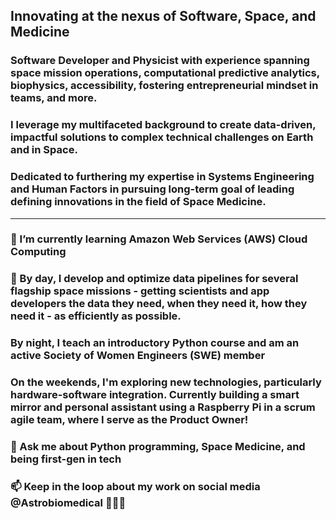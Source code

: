 ## Innovating at the nexus of Software, Space, and Medicine

### **Software Developer** and **Physicist** with experience spanning space mission operations, computational predictive analytics, biophysics, accessibility, fostering entrepreneurial mindset in teams, and more.

### **I leverage my multifaceted background to create data-driven, impactful solutions to complex technical challenges on Earth and in Space.**

### Dedicated to furthering my expertise in **Systems Engineering** and **Human** Factors in pursuing long-term goal of leading defining innovations in the field of Space Medicine.

___

### 🌱 I’m currently learning Amazon Web Services (AWS) Cloud Computing

### 🔭 By day, I develop and optimize data pipelines for several flagship space missions - getting scientists and app developers the  data they need, when they need it, how they need it - as efficiently as possible.
### By night, I teach an introductory Python course and am an active Society of Women Engineers (SWE) member
### On the weekends, I'm exploring new technologies, particularly hardware-software integration. Currently building a smart mirror and personal assistant using a Raspberry Pi in a scrum agile team, where I serve as the Product Owner!

### 💬 Ask me about Python programming, Space Medicine, and being first-gen in tech

### 📫 Keep in the loop about my work on social media **@Astrobiomedical** 👩🏻‍💻
<!--
**Astrobiomedical/astrobiomedical** is a ✨ _special_ ✨ repository because its `README.md` (this file) appears on your GitHub profile.

Here are some ideas to get you started:

- 🔭 I’m currently working on ...
- 🌱 I’m currently learning ...
- 👯 I’m looking to collaborate on ...
- 🤔 I’m looking for help with ...
- 💬 Ask me about ...
- 📫 How to reach me: ...
- 😄 Pronouns: ...
- ⚡ Fun fact: ...
-->
